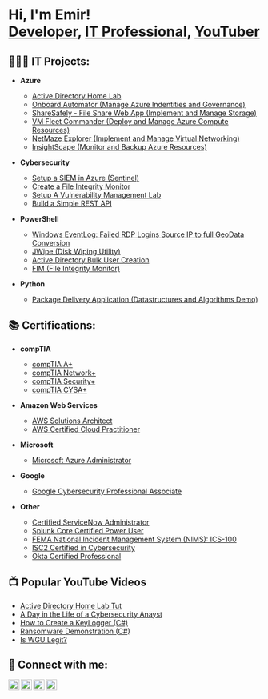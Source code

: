 <h1>Hi, I'm Emir! <br/><a href="https://github.com/emirtaylor">Developer</a>, <a href="https://www.linkedin.com/in/emirtaylor/">IT Professional</a>, <a href="https://www.youtube.com/c/emirtaylor">YouTuber</a></h1>

<h2>👨🏾‍💻 IT Projects:</h2>

- <b>Azure</b>
  - [Active Directory Home Lab](https://github.com/emirtaylor/ActiveDirectoryLab)
  - [Onboard Automator (Manage Azure Indentities and Governance)](https://github.com/emirtaylor/Azure-AD/blob/main/onboarder.md)
  - [ShareSafely - File Share Web App (Implement and Manage Storage)](https://github.com/emirtaylor/Azure-AD/blob/main/sharesafely.md)
  - [VM Fleet Commander (Deploy and Manage Azure Compute Resources)](https://github.com/emirtaylor/Azure-AD/blob/main/vmfleetcommander.md)
  - [NetMaze Explorer (Implement and Manage Virtual Networking)](https://github.com/emirtaylor/Azure-AD/blob/main/netmazeexplorer.md)
  - [InsightScape (Monitor and Backup Azure Resources)](https://github.com/emirtaylor/Azure-AD/blob/main/insightscape.md)

- <b>Cybersecurity</b>
  - [Setup a SIEM in Azure (Sentinel)](https://github.com/emirtaylor/ActiveDirectoryLab)
  - [Create a File Integrity Monitor](https://github.com/emirtaylor/Azure-AD/blob/main/onboarder.md)
  - [Setup A Vulnerability Management Lab](https://github.com/emirtaylor/Azure-AD/blob/main/sharesafely.md)
  - [Build a Simple REST API](https://github.com/emirtaylor/Azure-AD/blob/main/vmfleetcommander.md)

- <b>PowerShell</b>
  - [Windows EventLog: Failed RDP Logins Source IP to full GeoData Conversion](https://github.com/joshmadakor1/Sentinel-Lab)
  - [JWipe (Disk Wiping Utility)](https://github.com/joshmadakor1/Jwipe.PowerShell)
  - [Active Directory Bulk User Creation](https://github.com/joshmadakor1/AD_PS)
  - [FIM (File Integrity Monitor)](https://github.com/joshmadakor1/PowerShell-Integrity-FIM)

- <b>Python</b>
  - [Package Delivery Application (Datastructures and Algorithms Demo)](https://github.com/joshmadakor1/Package-Delivery-Pathfinding-Algorithm)

<h2>📚 Certifications:</h2>

- <b>compTIA</b>
  - [compTIA A+](https://github.com/emirtaylor/Sentinel-Lab)
  - [compTIA Network+](https://github.com/emirtaylor/Sentinel-Lab)
  - [compTIA Security+](https://github.com/emirtaylor/Sentinel-Lab)
  - [compTIA CYSA+](https://github.com/emirtaylor/Sentinel-Lab)

- <b>Amazon Web Services</b>
  - [AWS Solutions Architect](https://github.com/emirtaylor/Sentinel-Lab)
  - [AWS Certified Cloud Practitioner](https://github.com/emirtaylor/Sentinel-Lab)

- <b>Microsoft</b>
  - [Microsoft Azure Administrator](https://github.com/emirtaylor/Sentinel-Lab)

- <b>Google</b>
  - [Google Cybersecurity Professional Associate](https://github.com/emirtaylor/Sentinel-Lab)

- <b>Other</b>
  - [Certified ServiceNow Administrator](https://github.com/emirtaylor/Sentinel-Lab)
  - [Splunk Core Certified Power User](https://github.com/emirtaylor/Sentinel-Lab)
  - [FEMA National Incident Management System (NIMS): ICS-100](https://github.com/emirtaylor/Sentinel-Lab)
  - [ISC2 Certified in Cybersecurity](https://github.com/emirtaylor/Sentinel-Lab)
  - [Okta Certified Professional](https://github.com/emirtaylor/Sentinel-Lab)


<h2>📺 Popular YouTube Videos</h2>

- [Active Directory Home Lab Tut](https://www.youtube.com/watch?v=a83ASGn_V_s)
- [A Day in the Life of a Cybersecurity Anayst](https://www.youtube.com/watch?v=uHy3oM7NnoU)
- [How to Create a KeyLogger (C#)](https://www.youtube.com/watch?v=N-L9hklSlNk)
- [Ransomware Demonstration (C#)](https://www.youtube.com/watch?v=OfvdQeh79s0)
- [Is WGU Legit?](https://www.youtube.com/watch?v=E2MwRWxDBkA)

<h2> 🤳 Connect with me:</h2>

[<img align="left" alt="JoshMadakor | YouTube" width="22px" src="https://cdn.jsdelivr.net/npm/simple-icons@v3/icons/youtube.svg" />][youtube]
[<img align="left" alt="JoshMadakor | Twitter" width="22px" src="https://cdn.jsdelivr.net/npm/simple-icons@v3/icons/twitter.svg" />][twitter]
[<img align="left" alt="JoshMadakor | LinkedIn" width="22px" src="https://cdn.jsdelivr.net/npm/simple-icons@v3/icons/linkedin.svg" />][linkedin]
[<img align="left" alt="JoshMadakor | Instagram" width="22px" src="https://cdn.jsdelivr.net/npm/simple-icons@v3/icons/instagram.svg" />][instagram]

[twitter]: https://twitter.com/mirvcle
[youtube]: https://www.youtube.com/c/mirvcle
[instagram]: https://www.instagram.com/mirvcle/
[linkedin]: https://linkedin.com/in/emirtaylor

<!--
**joshmadakor1/joshmadakor1** is a ✨ _special_ ✨ repository because its `README.md` (this file) appears on your GitHub profile.

Here are some ideas to get you started:

- 🔭 I’m currently working on ...
- 🌱 I’m currently learning ...
- 👯 I’m looking to collaborate on ...
- 🤔 I’m looking for help with ...
- 💬 Ask me about ...
- 📫 How to reach me: ...
- 😄 Pronouns: ...
- ⚡ Fun fact: ...
-->
